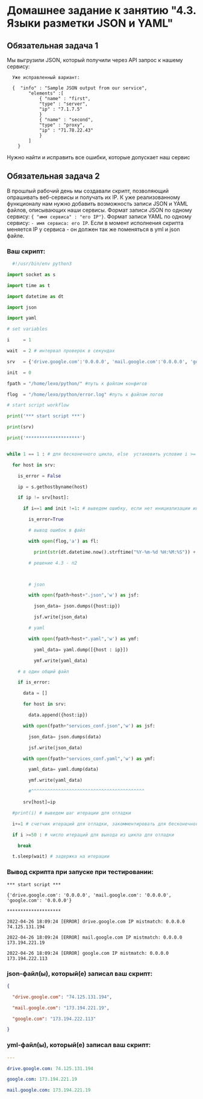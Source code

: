 # Домашнее задание к занятию "4.3. Языки разметки JSON и YAML"


## Обязательная задача 1
Мы выгрузили JSON, который получили через API запрос к нашему сервису:
```
  Уже исправленный вариант: 
  
  {  "info" : "Sample JSON output from our service",
        "elements" :[
            { "name" : "first",
            "type" : "server",
            "ip" : "7.1.7.5"
            }
            { "name" : "second",
            "type" : "proxy",
            "ip" : "71.78.22.43"
            }
        ]
    }
```
  Нужно найти и исправить все ошибки, которые допускает наш сервис

## Обязательная задача 2
В прошлый рабочий день мы создавали скрипт, позволяющий опрашивать веб-сервисы и получать их IP. К уже реализованному функционалу нам нужно добавить возможность записи JSON и YAML файлов, описывающих наши сервисы. Формат записи JSON по одному сервису: `{ "имя сервиса" : "его IP"}`. Формат записи YAML по одному сервису: `- имя сервиса: его IP`. Если в момент исполнения скрипта меняется IP у сервиса - он должен так же поменяться в yml и json файле.

### Ваш скрипт:
```python
  #!/usr/bin/env python3

import socket as s

import time as t

import datetime as dt

import json

import yaml

# set variables 

i     = 1

wait  = 2 # интервал проверок в секундах

srv   = {'drive.google.com':'0.0.0.0', 'mail.google.com':'0.0.0.0', 'google.com':'0.0.0.0'}

init  = 0

fpath = "/home/lexo/python/" #путь к файлам конфигов

flog  = "/home/lexo/python/error.log" #путь к файлам логов

# start script workflow

print('*** start script ***')

print(srv)

print('********************')


while 1 == 1 : # для бесконечного цикла, else  установить условие i >= числу требуемых итераций

  for host in srv:

    is_error = False 

    ip = s.gethostbyname(host)

    if ip != srv[host]:

      if i==1 and init !=1: # выведем ошибку, если нет инициализации или есть и не первый шаг

        is_error=True

        # вывод ошибок в файл

        with open(flog,'a') as fl:

          print(str(dt.datetime.now().strftime("%Y-%m-%d %H:%M:%S")) +' [ERROR] ' + str(host) +' IP mistmatch: '+srv[host]+' '+ip,file=fl)

        # решение 4.3 - п2



        # json

        with open(fpath+host+".json",'w') as jsf:

          json_data= json.dumps({host:ip})

          jsf.write(json_data) 

        # yaml

        with open(fpath+host+".yaml",'w') as ymf:

          yaml_data= yaml.dump([{host : ip}])

          ymf.write(yaml_data) 

    # в один общий файл     

    if is_error:

      data = []  

      for host in srv:  

        data.append({host:ip})

      with open(fpath+"services_conf.json",'w') as jsf:

        json_data= json.dumps(data)

        jsf.write(json_data)

      with open(fpath+"services_conf.yaml",'w') as ymf:

        yaml_data= yaml.dump(data)

        ymf.write(yaml_data)

        #^^^^^^^^^^^^^^^^^^^^^^^^^^^^^^^^^^^^^^^^^^

      srv[host]=ip

  #print(i) # выведем шаг итерации для отладки

  i+=1 # счетчик итераций для отладки, закомментировать для бесконечного цикла

  if i >=50 : # число итераций для выхода из цикла для отладки

    break

  t.sleep(wait) # задержка на итерации
```

### Вывод скрипта при запуске при тестировании:
```
*** start script ***

{'drive.google.com': '0.0.0.0', 'mail.google.com': '0.0.0.0', 'google.com': '0.0.0.0'}

********************

2022-04-26 18:09:24 [ERROR] drive.google.com IP mistmatch: 0.0.0.0 74.125.131.194

2022-04-26 18:09:24 [ERROR] mail.google.com IP mistmatch: 0.0.0.0 173.194.221.19

2022-04-26 18:09:24 [ERROR] google.com IP mistmatch: 0.0.0.0 173.194.222.113
```

### json-файл(ы), который(е) записал ваш скрипт:
```json
{

  "drive.google.com": "74.125.131.194",

  "mail.google.com": "173.194.221.19",

  "google.com": "173.194.222.113"

}
```

### yml-файл(ы), который(е) записал ваш скрипт:
```yaml
---

drive.google.com: 74.125.131.194

google.com: 173.194.221.19

mail.google.com: 173.194.221.19
```

